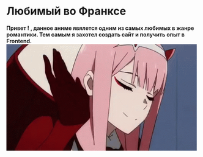 # Любимый во Франксе

**Привет ! , данное аниме явялется одним из самых любимых в жанре романтики. Тем самым я захотел создать сайт и получить опыт в Frontend.**
![](..img/../img/zero-two.gif)
